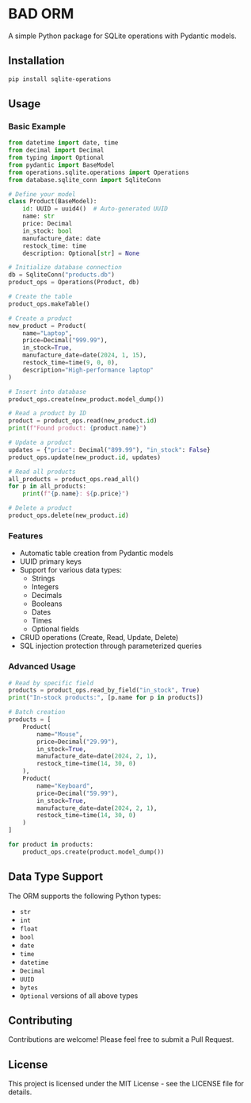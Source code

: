 # BAD ORM

A simple Python package for SQLite operations with Pydantic models.

## Installation 

```bash
pip install sqlite-operations
```

## Usage

### Basic Example

```python
from datetime import date, time
from decimal import Decimal
from typing import Optional
from pydantic import BaseModel
from operations.sqlite.operations import Operations
from database.sqlite_conn import SqliteConn

# Define your model
class Product(BaseModel):
    id: UUID = uuid4()  # Auto-generated UUID
    name: str
    price: Decimal
    in_stock: bool
    manufacture_date: date
    restock_time: time
    description: Optional[str] = None

# Initialize database connection
db = SqliteConn("products.db")
product_ops = Operations(Product, db)

# Create the table
product_ops.makeTable()

# Create a product
new_product = Product(
    name="Laptop",
    price=Decimal("999.99"),
    in_stock=True,
    manufacture_date=date(2024, 1, 15),
    restock_time=time(9, 0, 0),
    description="High-performance laptop"
)

# Insert into database
product_ops.create(new_product.model_dump())

# Read a product by ID
product = product_ops.read(new_product.id)
print(f"Found product: {product.name}")

# Update a product
updates = {"price": Decimal("899.99"), "in_stock": False}
product_ops.update(new_product.id, updates)

# Read all products
all_products = product_ops.read_all()
for p in all_products:
    print(f"{p.name}: ${p.price}")

# Delete a product
product_ops.delete(new_product.id)
```

### Features

- Automatic table creation from Pydantic models
- UUID primary keys
- Support for various data types:
  - Strings
  - Integers
  - Decimals
  - Booleans
  - Dates
  - Times
  - Optional fields
- CRUD operations (Create, Read, Update, Delete)
- SQL injection protection through parameterized queries

### Advanced Usage

```python
# Read by specific field
products = product_ops.read_by_field("in_stock", True)
print("In-stock products:", [p.name for p in products])

# Batch creation
products = [
    Product(
        name="Mouse",
        price=Decimal("29.99"),
        in_stock=True,
        manufacture_date=date(2024, 2, 1),
        restock_time=time(14, 30, 0)
    ),
    Product(
        name="Keyboard",
        price=Decimal("59.99"),
        in_stock=True,
        manufacture_date=date(2024, 2, 1),
        restock_time=time(14, 30, 0)
    )
]

for product in products:
    product_ops.create(product.model_dump())
```

## Data Type Support

The ORM supports the following Python types:
- `str`
- `int`
- `float`
- `bool`
- `date`
- `time`
- `datetime`
- `Decimal`
- `UUID`
- `bytes`
- `Optional` versions of all above types

## Contributing

Contributions are welcome! Please feel free to submit a Pull Request.

## License

This project is licensed under the MIT License - see the LICENSE file for details.
